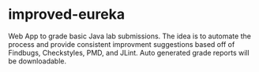 # improved-eureka
Web App to grade basic Java lab submissions. The idea is to automate the process and provide consistent improvment suggestions based off of Findbugs, Checkstyles, PMD, and JLint. Auto generated grade reports will be downloadable.

